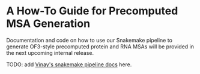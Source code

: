 # A How-To Guide for Precomputed MSA Generation

Documentation and code on how to use our Snakemake pipeline to generate OF3-style precomputed protein and RNA MSAs will be provided in the next upcoming internal release.

TODO: add [Vinay's snakemake pipeline docs](https://github.com/aqlaboratory/openfold3/tree/feature/snakemake_msa_pipeline/scripts/snakemake_msa) here.
